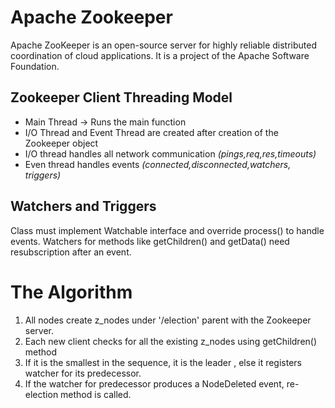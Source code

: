 # Apache Zookeeper



Apache ZooKeeper is an open-source server for highly reliable distributed coordination of cloud applications. It is a project of the Apache Software Foundation.



## Zookeeper Client Threading Model

- Main Thread -> Runs the main function
- I/O Thread and Event Thread are created after creation of the Zookeeper object
- I/O thread handles all network communication *(pings,req,res,timeouts)*
- Even thread handles events *(connected,disconnected,watchers, triggers)*

## Watchers and Triggers

Class must implement Watchable interface and override process() to handle events. Watchers for methods like getChildren() and getData() need resubscription after an event.


# The Algorithm

1. All nodes create z_nodes under '/election' parent with the Zookeeper server.
2. Each new client checks for all the existing z_nodes using getChildren() method
3. If it is the smallest in the sequence, it is the leader , else it registers watcher for its predecessor.
4. If the watcher for predecessor produces a NodeDeleted event, re-election method is called.

